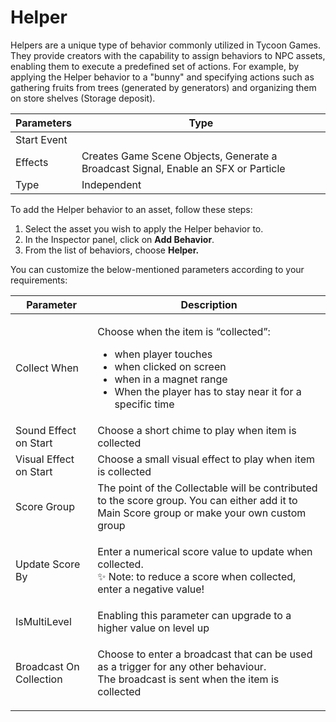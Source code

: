 # Helper

Helpers are a unique type of behavior commonly utilized in Tycoon Games. They provide creators with the capability to assign behaviors to NPC assets, enabling them to execute a predefined set of actions. For example, by applying the Helper behavior to a "bunny" and specifying actions such as gathering fruits from trees (generated by generators) and organizing them on store shelves (Storage deposit).

| Parameters  | Type                                                                               |
| ----------- | ---------------------------------------------------------------------------------- |
| Start Event |                                                                                    |
| Effects     | Creates Game Scene Objects, Generate a Broadcast Signal, Enable an SFX or Particle |
| Type        | Independent                                                                        |

To add the Helper behavior to an asset, follow these steps:

1. Select the asset you wish to apply the Helper behavior to.
2. In the Inspector panel, click on **Add Behavior**.
3. From the list of behaviors, choose **Helper.**

You can customize the below-mentioned parameters according to your requirements:

| Parameter               | Description                                                                                                                                                                                                           |
| ----------------------- | --------------------------------------------------------------------------------------------------------------------------------------------------------------------------------------------------------------------- |
| Collect When            | <p></p><p>Choose when the item is “collected”:</p><ul><li>when player touches</li><li>when clicked on screen</li><li>when in a magnet range</li><li>When the player has to stay near it for a specific time</li></ul> |
| Sound Effect on Start   | Choose a short chime to play when item is collected                                                                                                                                                                   |
| Visual Effect on Start  | Choose a small visual effect to play when item is collected                                                                                                                                                           |
| Score Group             | The point of the Collectable will be contributed to the score group. You can either add it to Main Score group or make your own custom group                                                                          |
| Update Score By         | <p>Enter a numerical score value to update when collected.<br>✨ Note: to reduce a score when collected, enter a negative value!</p>                                                                                   |
| IsMultiLevel            | Enabling this parameter can upgrade to a higher value on level up                                                                                                                                                     |
| Broadcast On Collection | <p>Choose to enter a broadcast that can be used as a trigger for any other behaviour.<br>The broadcast is sent when the item is collected</p>                                                                         |
